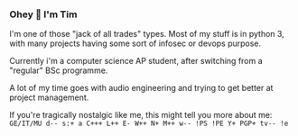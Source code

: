 ### Ohey :wave: I'm Tim

I'm one of those "jack of all trades" types. Most of my stuff is in python 3, with many projects having some sort of infosec or devops purpose.

Currently i'm a computer science AP student, after switching from a "regular" BSc programme.

A lot of my time goes with audio engineering and trying to get better at project management.

If you're tragically nostalgic like me, this might tell you more about me:  
`GE/IT/MU d-- s:+ a C+++ L++ E- W++ N+ M++ w-- !PS !PE Y+ PGP+ tv-- !e`


<!--
**Veticus/veticus** is a ✨ _special_ ✨ repository because its `README.md` (this file) appears on your GitHub profile.

Here are some ideas to get you started:

- 🔭 I’m currently working on ...
- 🌱 I’m currently learning ...
- 👯 I’m looking to collaborate on ...
- 🤔 I’m looking for help with ...
- 💬 Ask me about ...
- 📫 How to reach me: ...
- 😄 Pronouns: ...
- ⚡ Fun fact: ...
-->
